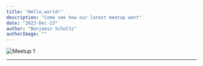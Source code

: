 ```yaml
---
title: "Hello,world!"
description: "Come see how our latest meetup went"
date: "2023-Dec-23"
author: "Benjamin Scholtz"
authorImage: ""
---
```


![Meetup 1](./images/Images.png)

---
